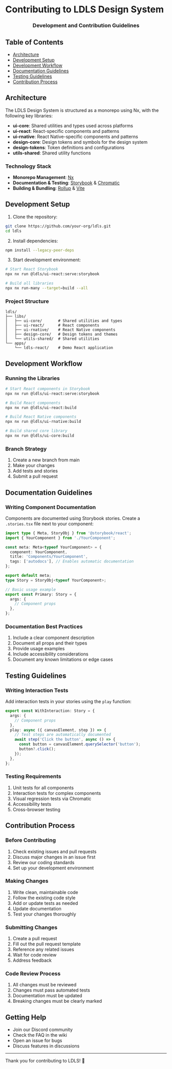 # Contributing to LDLS Design System

<h3 align="center">Development and Contribution Guidelines</h3>

## Table of Contents

- [Architecture](#architecture)
- [Development Setup](#development-setup)
- [Development Workflow](#development-workflow)
- [Documentation Guidelines](#documentation-guidelines)
- [Testing Guidelines](#testing-guidelines)
- [Contribution Process](#contribution-process)

## Architecture

The LDLS Design System is structured as a monorepo using Nx, with the following key libraries:

- **ui-core**: Shared utilities and types used across platforms
- **ui-react**: React-specific components and patterns
- **ui-rnative**: React Native-specific components and patterns
- **design-core**: Design tokens and symbols for the design system
- **design-tokens**: Token definitions and configurations
- **utils-shared**: Shared utility functions

### Technology Stack

- **Monorepo Management**: [Nx](https://nx.dev/)
- **Documentation & Testing**: [Storybook](https://storybook.js.org/) & [Chromatic](https://www.chromatic.com/)
- **Building & Bundling**: [Rollup](https://rollupjs.org/) & [Vite](https://vitejs.dev/)

## Development Setup

1. Clone the repository:

```bash
git clone https://github.com/your-org/ldls.git
cd ldls
```

2. Install dependencies:

```bash
npm install --legacy-peer-deps
```

3. Start development environment:

```bash
# Start React Storybook
npx nx run @ldls/ui-react:serve:storybook

# Build all libraries
npx nx run-many --target=build --all
```

### Project Structure

```
ldls/
├── libs/
│   ├── ui-core/       # Shared utilities and types
│   ├── ui-react/      # React components
│   ├── ui-rnative/    # React Native components
│   ├── design-core/   # Design tokens and themes
│   └── utils-shared/  # Shared utilities
└── apps/
    └── ldls-react/    # Demo React application
```

## Development Workflow

### Running the Libraries

```bash
# Start React components in Storybook
npx nx run @ldls/ui-react:serve:storybook

# Build React components
npx nx run @ldls/ui-react:build

# Build React Native components
npx nx run @ldls/ui-rnative:build

# Build shared core library
npx nx run @ldls/ui-core:build
```

### Branch Strategy

1. Create a new branch from main
2. Make your changes
3. Add tests and stories
4. Submit a pull request

## Documentation Guidelines

### Writing Component Documentation

Components are documented using Storybook stories. Create a `.stories.tsx` file next to your component:

```typescript
import type { Meta, StoryObj } from '@storybook/react';
import { YourComponent } from './YourComponent';

const meta: Meta<typeof YourComponent> = {
  component: YourComponent,
  title: 'Components/YourComponent',
  tags: ['autodocs'], // Enables automatic documentation
};

export default meta;
type Story = StoryObj<typeof YourComponent>;

// Basic usage example
export const Primary: Story = {
  args: {
    // Component props
  },
};
```

### Documentation Best Practices

1. Include a clear component description
2. Document all props and their types
3. Provide usage examples
4. Include accessibility considerations
5. Document any known limitations or edge cases

## Testing Guidelines

### Writing Interaction Tests

Add interaction tests in your stories using the `play` function:

```typescript
export const WithInteraction: Story = {
  args: {
    // Component props
  },
  play: async ({ canvasElement, step }) => {
    // Test steps are automatically documented
    await step('Click the button', async () => {
      const button = canvasElement.querySelector('button');
      button?.click();
    });
  },
};
```

### Testing Requirements

1. Unit tests for all components
2. Interaction tests for complex components
3. Visual regression tests via Chromatic
4. Accessibility tests
5. Cross-browser testing

## Contribution Process

### Before Contributing

1. Check existing issues and pull requests
2. Discuss major changes in an issue first
3. Review our coding standards
4. Set up your development environment

### Making Changes

1. Write clean, maintainable code
2. Follow the existing code style
3. Add or update tests as needed
4. Update documentation
5. Test your changes thoroughly

### Submitting Changes

1. Create a pull request
2. Fill out the pull request template
3. Reference any related issues
4. Wait for code review
5. Address feedback

### Code Review Process

1. All changes must be reviewed
2. Changes must pass automated tests
3. Documentation must be updated
4. Breaking changes must be clearly marked

## Getting Help

- Join our Discord community
- Check the FAQ in the wiki
- Open an issue for bugs
- Discuss features in discussions

---

Thank you for contributing to LDLS! 🎉
